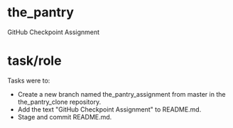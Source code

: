 # the_pantry
GitHub Checkpoint Assignment 

# task/role
Tasks were to:
- Create a new branch named the_pantry_assignment from master in the the_pantry_clone repository.
- Add the text "GitHub Checkpoint Assignment" to README.md.
- Stage and commit README.md.
